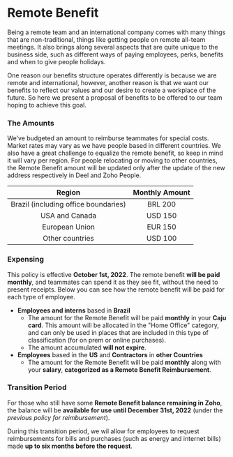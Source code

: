 # Remote Benefit

Being a remote team and an international company comes with many things that are non-traditional, things like getting people on remote all-team meetings. It also brings along several aspects that are quite unique to the business side, such as different ways of paying employees, perks, benefits and when to give people holidays.

One reason our benefits structure operates differently is because we are remote and international, however, another reason is that we want our benefits to reflect our values and our desire to create a workplace of the future. So here we present a proposal of benefits to be offered to our team hoping to achieve this goal.

### The Amounts

We’ve budgeted an amount to reimburse teammates for special costs. Market rates may vary as we have people based in different countries. We also have a great challenge to equalize the remote benefit, so keep in mind it will vary per region. For people relocating or moving to other countries, the Remote Benefit amount will be updated only after the update of the new address respectively in Deel and Zoho People.

|                Region                | Monthly Amount |
| :----------------------------------: | :------------: |
| Brazil (including office boundaries) |     BRL 200    |
|            USA and Canada            |     USD 150    |
|            European Union            |     EUR 150    |
|            Other countries           |     USD 100    |

### Expensing

This policy is effective **October 1st, 2022**. The remote benefit **will be paid monthly**, and teammates can spend it as they see fit, without the need to present receipts. Below you can see how the remote benefit will be paid for each type of employee.

* **Employees and interns** based in **Brazil**
  * The amount for the Remote Benefit will be paid **monthly** in your **Caju card**. This amount will be allocated in the "Home Office" category, and can only be used in places that are included in this type of classification (for on prem or online purchases).
  * The amount accumulated **will not expire**.
* **Employees** based in the **US** and **Contractors** in **other Countries**
  * The amount for the Remote Benefit will be paid **monthly** along with your **salary**, **categorized as a Remote Benefit Reimbursement**.

### Transition Period

For those who still have some **Remote Benefit balance remaining in Zoho**, the balance will be **available for use until December 31st, 2022** (under the _previous policy for reimbursement_).

During this transition period, we wil allow for employees to request reimbursements for bills and purchases (such as energy and internet bills) made **up to six months before the request**.
